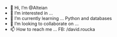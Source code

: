 - 👋 Hi, I’m @Alteian
- 👀 I’m interested in ...
- 🌱 I’m currently learning ... Python and databases
- 💞️ I’m looking to collaborate on ...
- 📫 How to reach me ... FB: /david.roucka

<!---
Alteian/Alteian is a ✨ special ✨ repository because its `README.md` (this file) appears on your GitHub profile.
You can click the Preview link to take a look at your changes.
--->

